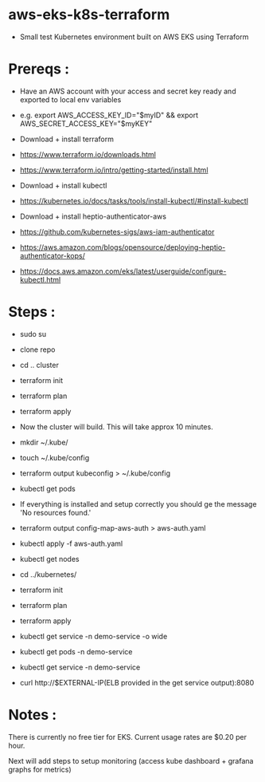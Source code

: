 # aws-eks-k8s-terraform
 - Small test Kubernetes environment built on AWS EKS using Terraform

# Prereqs :
- Have an AWS account with your access and secret key ready and exported to local env variables
- e.g. export AWS_ACCESS_KEY_ID="$myID" && export AWS_SECRET_ACCESS_KEY="$myKEY"

- Download + install terraform
- https://www.terraform.io/downloads.html
- https://www.terraform.io/intro/getting-started/install.html

- Download + install kubectl
- https://kubernetes.io/docs/tasks/tools/install-kubectl/#install-kubectl

- Download + install heptio-authenticator-aws
- https://github.com/kubernetes-sigs/aws-iam-authenticator
- https://aws.amazon.com/blogs/opensource/deploying-heptio-authenticator-kops/
- https://docs.aws.amazon.com/eks/latest/userguide/configure-kubectl.html

# Steps :

- sudo su

- clone repo
- cd .. cluster
- terraform init
- terraform plan
- terraform apply

- Now the cluster will build. This will take approx 10 minutes.

- mkdir ~/.kube/
- touch ~/.kube/config
- terraform output kubeconfig > ~/.kube/config

- kubectl get pods 

- If everything is installed and setup correctly you should ge the message 'No resources found.'

- terraform output config-map-aws-auth > aws-auth.yaml
- kubectl apply -f aws-auth.yaml
- kubectl get nodes


- cd ../kubernetes/
- terraform init
- terraform plan
- terraform apply

- kubectl get service -n demo-service -o wide
- kubectl get pods -n demo-service
- kubectl get service -n demo-service

- curl http://$EXTERNAL-IP(ELB provided in the get service output):8080


# Notes :
There is currently no free tier for EKS. Current usage rates are $0.20 per hour.

Next will add steps to setup monitoring (access kube dashboard + grafana graphs for metrics)